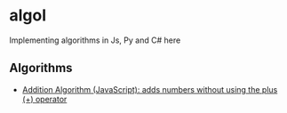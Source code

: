 # algol

Implementing algorithms in Js, Py and C# here

## Algorithms

* [Addition Algorithm (JavaScript): adds numbers without using the plus (+) operator](addition.js)



